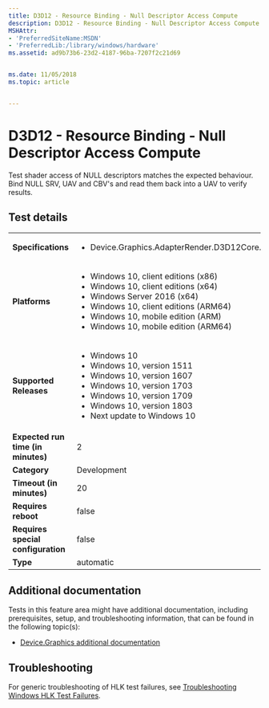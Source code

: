 ```yaml
---
title: D3D12 - Resource Binding - Null Descriptor Access Compute
description: D3D12 - Resource Binding - Null Descriptor Access Compute
MSHAttr:
- 'PreferredSiteName:MSDN'
- 'PreferredLib:/library/windows/hardware'
ms.assetid: ad9b73b6-23d2-4187-96ba-7207f2c21d69


ms.date: 11/05/2018
ms.topic: article


---
```


# <span id="p_hlk_test.88294ab2-6540-4d21-8bc2-2a03d53b7b13"></span>D3D12 - Resource Binding - Null Descriptor Access Compute


Test shader access of NULL descriptors matches the expected behaviour. Bind NULL SRV, UAV and CBV's and read them back into a UAV to verify results.

## Test details

|||
|---|---|
| **Specifications**  | <ul><li>Device.Graphics.AdapterRender.D3D12Core.CoreRequirement</li></ul> |  
| **Platforms**   | <ul><li>Windows 10, client editions (x86)</li><li>Windows 10, client editions (x64)</li><li>Windows Server 2016 (x64)</li><li>Windows 10, client editions (ARM64)</li><li>Windows 10, mobile edition (ARM)</li><li>Windows 10, mobile edition (ARM64)</li></ul> |
| **Supported Releases** | <ul><li>Windows 10</li><li>Windows 10, version 1511</li><li>Windows 10, version 1607</li><li>Windows 10, version 1703</li><li>Windows 10, version 1709</li><li>Windows 10, version 1803</li><li>Next update to Windows 10</li></ul> |
|**Expected run time (in minutes)**| 2 |
|**Category**| Development |
|**Timeout (in minutes)**| 20 |
|**Requires reboot**| false |
|**Requires special configuration**| false |
|**Type**| automatic |



## <span id="Additional_documentation"></span><span id="additional_documentation"></span><span id="ADDITIONAL_DOCUMENTATION"></span>Additional documentation


Tests in this feature area might have additional documentation, including prerequisites, setup, and troubleshooting information, that can be found in the following topic(s):

-   [Device.Graphics additional documentation](device-graphics-additional-documentation.md)

## <span id="Troubleshooting"></span><span id="troubleshooting"></span><span id="TROUBLESHOOTING"></span>Troubleshooting


For generic troubleshooting of HLK test failures, see [Troubleshooting Windows HLK Test Failures](../user/troubleshooting-windows-hlk-test-failures.md).










